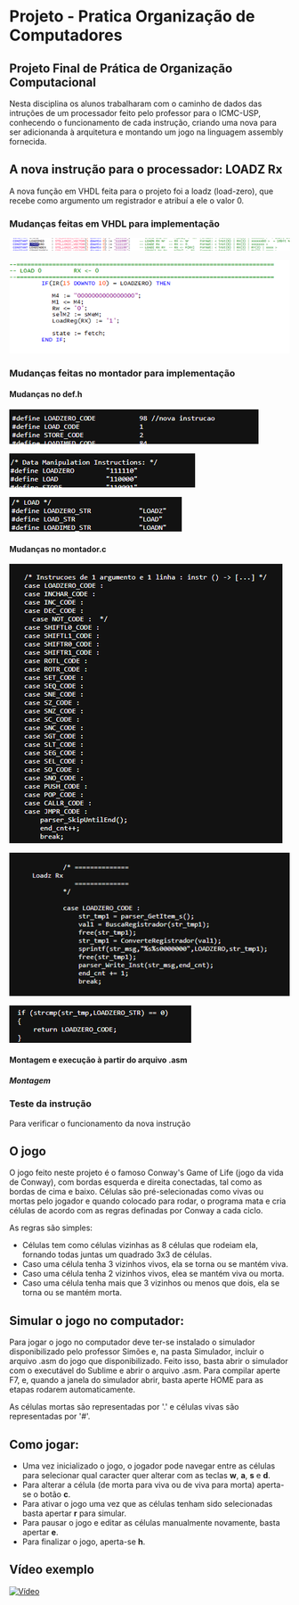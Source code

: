 # Projeto - Pratica Organização de Computadores
## Projeto Final de Prática de Organização Computacional

Nesta disciplina os alunos trabalharam com o caminho de dados das intruções de um processador feito pelo professor para o ICMC-USP, conhecendo o funcionamento de cada instrução, criando uma nova para ser adicionanda à arquitetura e montando um jogo na linguagem assembly fornecida.

## A nova instrução para o processador:	LOADZ Rx

A nova função em VHDL feita para o projeto foi a loadz (load-zero), que recebe como argumento um registrador e atribuí a ele o valor 0.

### Mudanças feitas em VHDL para implementação
![alt text](https://github.com/884kaito/Projeto-PratOrgComp/blob/main/Imagens/quartus1.png)

![alt text](https://github.com/884kaito/Projeto-PratOrgComp/blob/main/Imagens/quartus2.png)

### Mudanças feitas no montador para implementação

#### Mudanças no def.h

![alt text](https://github.com/884kaito/Projeto-PratOrgComp/blob/main/Imagens/def1.png)

![alt text](https://github.com/884kaito/Projeto-PratOrgComp/blob/main/Imagens/def2.png)

![alt text](https://github.com/884kaito/Projeto-PratOrgComp/blob/main/Imagens/def3.png)

#### Mudanças no montador.c

![alt text](https://github.com/884kaito/Projeto-PratOrgComp/blob/main/Imagens/montador1.png)

![alt text](https://github.com/884kaito/Projeto-PratOrgComp/blob/main/Imagens/montador2.png)

![alt text](https://github.com/884kaito/Projeto-PratOrgComp/blob/main/Imagens/montador3.png)

#### Montagem e execução à partir do arquivo .asm

##### Montagem

### Teste da instrução

Para verificar o funcionamento da nova instrução

## O jogo

O jogo feito neste projeto é o famoso Conway's Game of Life (jogo da vida de Conway), com bordas esquerda e direita conectadas, tal como as bordas de cima e baixo. Células são pré-selecionadas como vivas ou mortas pelo jogador e quando colocado para rodar, o programa mata e cria células de acordo com as regras definadas por Conway a cada ciclo.

As regras são simples:
- Células tem como células vizinhas as 8 células que rodeiam ela, fornando todas juntas um quadrado 3x3 de células.
- Caso uma célula tenha 3 vizinhos vivos, ela se torna ou se mantém viva.
- Caso uma célula tenha 2 vizinhos vivos, elea se mantém viva ou morta.
- Caso uma célula tenha mais que 3 vizinhos ou menos que dois, ela se torna ou se mantém morta.


## Simular o jogo no computador:

Para jogar o jogo no computador deve ter-se instalado o simulador disponibilizado pelo professor Simões e, na pasta Simulador, incluir o arquivo .asm do jogo que disponibilizado. Feito isso, basta abrir o simulador com o executável do Sublime e abrir o arquivo .asm. Para compilar aperte F7, e, quando a janela do simulador abrir, basta aperte HOME para as etapas rodarem automaticamente.

As células mortas são representadas por '.' e células vivas são representadas por '#'.

## Como jogar:

- Uma vez inicializado o jogo, o jogador pode navegar entre as células para selecionar qual caracter quer alterar com as teclas **w**, **a**, **s** e **d**.
- Para alterar a célula (de morta para viva ou de viva para morta) aperta-se o botão **c**.
- Para ativar o jogo uma vez que as células tenham sido selecionadas basta apertar **r** para simular.
- Para pausar o jogo e editar as células manualmente novamente, basta apertar **e**.
- Para finalizar o jogo, aperta-se **h**.

## Vídeo exemplo
[![Vídeo]()](https://youtu.be/Q2f86QpXnTA)

